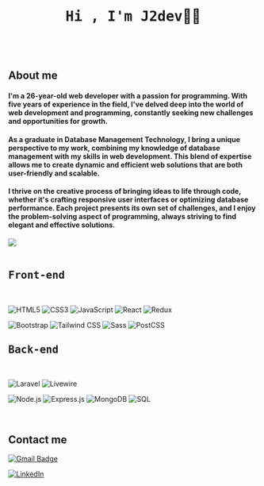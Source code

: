 <h1 align="center"><b style="font-family: IBM Plex Mono, monospace;">Hi , I'm J2dev</b>👨‍💻</h1>

<br>

<h2><br style="font-family: IBM Plex Mono, monospace;">About me</br></h2>

#### I'm a 26-year-old web developer with a passion for programming. With five years of experience in the field, I've delved deep into the world of web development and programming, constantly seeking new challenges and opportunities for growth. 

#### As a graduate in Database Management Technology, I bring a unique perspective to my work, combining my knowledge of database management with my skills in web development. This blend of expertise allows me to create dynamic and efficient web solutions that are both user-friendly and scalable. 

#### I thrive on the creative process of bringing ideas to life through code, whether it's crafting responsive user interfaces or optimizing database performance. Each project presents its own set of challenges, and I enjoy the problem-solving aspect of programming, always striving to find elegant and effective solutions.

<img src="https://user-images.githubusercontent.com/73097560/115834477-dbab4500-a447-11eb-908a-139a6edaec5c.gif"><br><br>

<h2 style="font-family: IBM Plex Mono, monospace;"><b>Front-end</b></h2>
<br>

<p align="center" style="font-family: IBM Plex Mono, monospace;">
    
![HTML5](https://img.shields.io/badge/HTML5%20-%23E34F26.svg?style=for-the-badge&logo=html5&logoColor=white)
![CSS3](https://img.shields.io/badge/CSS%20-%231572B6.svg?style=for-the-badge&logo=css3&logoColor=white)
![JavaScript](https://img.shields.io/badge/JavaScript%20-%23F7DF1E.svg?style=for-the-badge&logo=javascript&logoColor=black)
![React](https://img.shields.io/badge/React%20-%2320232a.svg?style=for-the-badge&logo=react&logoColor=61DAFB)
![Redux](https://img.shields.io/badge/Redux-%23764ABC.svg?style=for-the-badge&logo=redux&logoColor=white)


![Bootstrap](https://img.shields.io/badge/Bootstrap%20-%23563D7C.svg?style=for-the-badge&logo=bootstrap&logoColor=white)
![Tailwind CSS](https://img.shields.io/badge/Tailwind%20CSS%20-%231a202c.svg?style=for-the-badge&logo=tailwind-css&logoColor=38b2ac)
![Sass](https://img.shields.io/badge/Sass-%23CC6699.svg?style=for-the-badge&logo=sass&logoColor=white)
![PostCSS](https://img.shields.io/badge/PostCSS-%23DD3A0A.svg?style=for-the-badge&logo=postcss&logoColor=white)


</p>

<h2 style="font-family: IBM Plex Mono, monospace;"><b>Back-end</b></h2>
<br>

<p align="center" style="font-family: IBM Plex Mono, monospace;">
    
![Laravel](https://img.shields.io/badge/Laravel-%23FF2D20.svg?style=for-the-badge&logo=laravel&logoColor=white)
![Livewire](https://img.shields.io/badge/Livewire-%238B5CF6.svg?style=for-the-badge&logo=laravel&logoColor=white)


![Node.js](https://img.shields.io/badge/Node.js-%23339933.svg?style=for-the-badge&logo=node.js&logoColor=white)
![Express.js](https://img.shields.io/badge/Express.js-%23000000.svg?style=for-the-badge&logo=express&logoColor=white)
![MongoDB](https://img.shields.io/badge/MongoDB-%2347A248.svg?style=for-the-badge&logo=mongodb&logoColor=white)
![SQL](https://img.shields.io/badge/SQL-%230074e3.svg?style=for-the-badge&logo=sqlite&logoColor=white)


</p>

<br>

## Contact me  
[![Gmail Badge](https://img.shields.io/badge/-j2dev1998%40gmail.com-orange?style=flat-roundedrectangle&logo=Gmail&logoColor=white&link=mailto:j2dev1998@gmail.com)](mailto:j2dev1998@gmail.com)

[![LinkedIn](https://img.shields.io/badge/LinkedIn-0077B5?style=for-the-badge&logo=linkedin&logoColor=white)](https://www.linkedin.com/in/juanjo-sierra-80a557129/)


